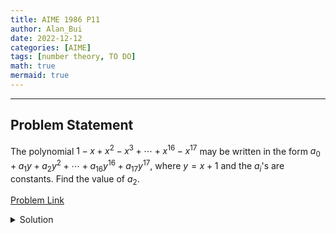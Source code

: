 ```yaml
---
title: AIME 1986 P11
author: Alan_Bui
date: 2022-12-12
categories: [AIME]
tags: [number theory, TO DO]
math: true
mermaid: true
---
```


---
## Problem Statement

The polynomial $1-x+x^2-x^3+\cdots+x^{16}-x^{17}$ may be written in the form $a_0+a_1y+a_2y^2+\cdots +a_{16}y^{16}+a_{17}y^{17}$, where $y=x+1$ and the $a_i$'s are constants. Find the value of $a_2$.

[Problem Link](https://artofproblemsolving.com/wiki/index.php/1986_AIME_Problems)

<details>
<summary> Solution </summary>

</details>
